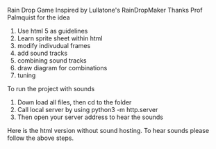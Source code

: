 Rain Drop Game 
Inspired by Lullatone's RainDropMaker
Thanks Prof Palmquist for the idea

1) Use html 5 as guidelines
2) Learn sprite sheet within html
3) modify indivudual frames
4) add sound tracks
5) combining sound tracks
6) draw diagram for combinations
7) tuning

To run the project with sounds
1) Down load all files, then cd to the folder
2) Call local server by using python3 -m http.server
3) Then open your server address to hear the sounds


Here is the html version without sound hosting. To hear sounds please follow the above steps.

